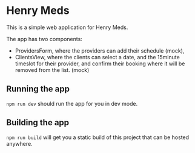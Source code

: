 # Henry Meds
This is a simple web application for Henry Meds.

The app has two components:
- ProvidersForm, where the providers can add their schedule (mock),
- ClientsView, where the clients can select a date, and the 15minute timeslot for their provider, and confirm their booking where it will be removed from the list. (mock)

## Running the app
`npm run dev` should run the app for you in dev mode.

## Building the app
`npm run build` will get you a static build of this project that can be hosted anywhere.